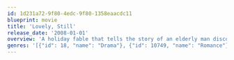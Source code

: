 ```yaml
---
id: 1d231a72-9f80-4edc-9f80-1358eaacdc11
blueprint: movie
title: 'Lovely, Still'
release_date: '2008-01-01'
overview: 'A holiday fable that tells the story of an elderly man discovering love for the first time.'
genres: '[{"id": 18, "name": "Drama"}, {"id": 10749, "name": "Romance"}]'
---
```

